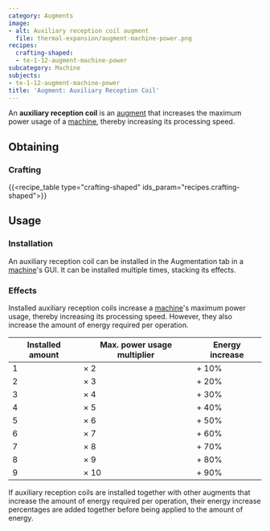 ```yaml
---
category: Augments
image:
- alt: Auxiliary reception coil augment
  file: thermal-expansion/augment-machine-power.png
recipes:
  crafting-shaped:
  - te-1-12-augment-machine-power
subcategory: Machine
subjects:
- te-1-12-augment-machine-power
title: 'Augment: Auxiliary Reception Coil'
---
```


An **auxiliary reception coil** is an [augment](../augments/) that increases
the maximum power usage of a [machine](../machines/), thereby increasing its
processing speed.


Obtaining
---------

### Crafting
{{<recipe_table type="crafting-shaped" ids_param="recipes.crafting-shaped">}}


Usage
-----

### Installation
An auxiliary reception coil can be installed in the Augmentation tab in a
[machine](../machines/)'s GUI. It can be installed multiple times, stacking
its effects.

### Effects
Installed auxiliary reception coils increase a [machine](../machines/)'s
maximum power usage, thereby increasing its processing speed. However, they also
increase the amount of energy required per operation.

| Installed amount | Max. power usage multiplier | Energy increase |
|---|---|---|
| 1 | × 2 | + 10% |
| 2 | × 3 | + 20% |
| 3 | × 4 | + 30% |
| 4 | × 5 | + 40% |
| 5 | × 6 | + 50% |
| 6 | × 7 | + 60% |
| 7 | × 8 | + 70% |
| 8 | × 9 | + 80% |
| 9 | × 10 | + 90% |


If auxiliary reception coils are installed together with other augments that
increase the amount of energy required per operation, their energy increase
percentages are added together before being applied to the amount of energy.
